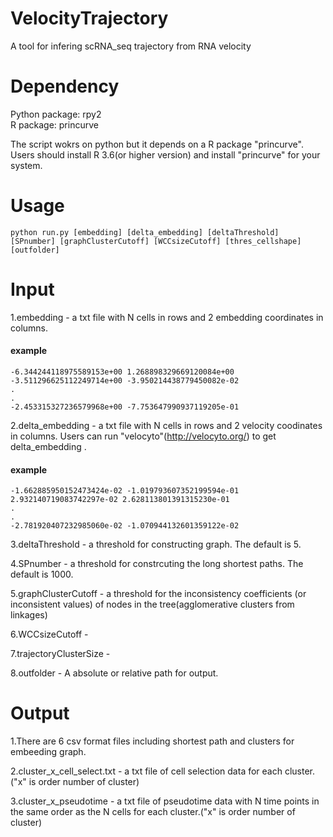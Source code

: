 # VelocityTrajectory
A tool for infering scRNA_seq trajectory from RNA velocity
# Dependency
Python package:   rpy2
<br>R package:   princurve  

The script wokrs on python but it depends on a R package "princurve".   
Users should install R 3.6(or higher version) and install "princurve" for your system.

# Usage
```
python run.py [embedding] [delta_embedding] [deltaThreshold] [SPnumber] [graphClusterCutoff] [WCCsizeCutoff] [thres_cellshape] [outfolder]
```
# Input
1.embedding - a txt file with N cells in  rows and 2 embedding coordinates in columns.  
#### example  
```
-6.344244118975589153e+00 1.268898329669120084e+00
-3.511296625112249714e+00 -3.950214438779450082e-02
.
.
-2.453315327236579968e+00 -7.753647990937119205e-01
```

2.delta_embedding - a txt file with N cells in rows and 2 velocity coodinates in columns. Users can run "velocyto"(http://velocyto.org/) to get delta_embedding .  
#### example  
```
-1.662885950152473424e-02 -1.019793607352199594e-01
2.932140719083742297e-02 2.628113801391315230e-01
.
.
-2.781920407232985060e-02 -1.070944132601359122e-02
```
3.deltaThreshold - a threshold for constructing graph. The default is 5.  

4.SPnumber - a threshold for constrcuting the long shortest paths. The default is 1000.  

5.graphClusterCutoff -  a threshold for the inconsistency coefficients (or inconsistent values) of nodes in the tree(agglomerative clusters from linkages)  

6.WCCsizeCutoff - 

7.trajectoryClusterSize -  

8.outfolder - A absolute or relative path for output. 


# Output

1.There are 6 csv format files including shortest path and clusters for embeeding graph.

2.cluster_x_cell_select.txt - a txt file of cell selection data for each cluster.("x" is order number of cluster)

3.cluster_x_pseudotime - a txt file of pseudotime data with N time points in the same order as the N cells for each cluster.("x" is order number of cluster)

